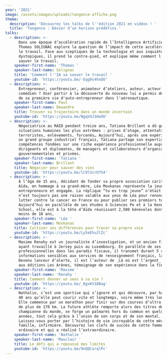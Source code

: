 ```yaml
---
year: '2021'
image: /assets/images/uploads/tangence-affiche.png
theme:
  description: 'Découvrez les talks de l''édition 2021 en vidéos ! '
  title: 'Tangence : Dévier d’un horizon prédéfini.'
talks:
  - description: >-
      Dans une époque d’accélération rapide de l’Intelligence Artificielle,
      Thomas SOLIGNAC explore la question de l’impact de cette accélération sur
      le travail. Face aux sceptiques de la technologie et aux inquiétudes
      dystopiques, il prend le contre-pied, et explique même comment l’IA va
      sauver le travail.
    speaker-first-name: 'Thomas '
    speaker-last-name: Solignac
    title: 'Comment l''IA va sauver le travail '
    youtube-id: 'https://youtu.be/-Eqg9s4hoQU'
  - description: >-
      Entrepreneur, conférencier, animateur d’ateliers, auteur, acteur ou
      comédien ? Oser partir à la découverte du nouveau lui a permis de dévier
      de sa première vie d'auto-entrepreneur dans l'aéronautique.
    speaker-first-name: Paul
    speaker-last-name: Dewandre
    title: Trouver sa trajectoire dans un monde incertain
    youtube-id: 'https://youtu.be/NgqV4J1HoOU'
  - description: >-
      Négociatrice au RAID pendant treize ans, Tatiana Brillant a dû gérer des
      situations humaines les plus extrêmes : prises d’otage, attentats
      terroristes, enlèvements, forcenés… Aujourd’hui, après une expérience dans
      un grand groupe industriel français, Tatiana partage son expertise et ses
      compétences fondées sur une riche expérience professionnelle auprès de
      dirigeants et diplomates, de managers et collaborateurs d’organisations
      gouvernementales et privées.
    speaker-first-name: 'Tatiana '
    speaker-last-name: Brillant
    title: Négocier pour sauver des vies
    youtube-id: 'https://youtu.be/lC9lVcrO7S4'
  - description: >-
      À l’âge de 15 ans, décidant de fonder sa propre association caritative,
      Aïda, en hommage à sa grand-mère, Léa Moukanas représente la jeunesse
      entrepreneure et engagée. La réplique “tu es trop jeune” n’était pas et
      n’est toujours pas une raison valable aux yeux de Léa pour renoncer à
      lutter contre le cancer en France ou pour publier ses premiers textes.
      Aujourd’hui en parallèle de ses études à Sciences Po et à la Kennedy
      School, elle est à la tête d’Aïda réunissant 2,500 bénévoles dont 80% ont
      moins de 18 ans,
    speaker-first-name: 'Léa '
    speaker-last-name: Moukanas
    title: Cultiver ses différences pour tracer sa propre voie
    youtube-id: 'https://youtu.be/Ly5eEhuJlZc'
  - description: >-
      Maxime Renahy est un journaliste d’investigation, et un ancien financier,
      ayant travaillé à Jersey puis au Luxembourg. En parallèle de ses activités
      professionnelles dans les paradis fiscaux, il transmet durant 5 ans des
      informations sensibles aux services de renseignement français, la DGSE.
      Devenu lanceur d’alerte, il est l’auteur de _Là où est l’argent_ publié
      aux éditions Les Arènes, témoignage de son expérience dans la finance.
    speaker-first-name: 'Maxime '
    speaker-last-name: 'Renahy '
    title: Comment donner un sens à sa vie ?
    youtube-id: 'https://youtu.be/_8gxKV18Bag'
  - description: >-
      Nathalie, c’est une sportive qui s’ignore et qui découvre, par hasard, à
      40 ans qu’elle peut courir vite et longtemps, voire même très longtemps…
      Elle commence par un marathon pour finir sur des courses d’ultra endurance
      de plus de 170 km. La future athlète remporte alors des titres de
      championne du monde, se forge un palmarès hors du commun en quelques
      années, tout cela grâce à l’union de son corps et de son mental.
      Laissez-vous porter par l’histoire de vie incroyable de cette mère de
      famille, infirmière. Découvrez les clefs de succès de cette femme
      ordinaire et qui a réalisé l’extraordinaire.
    speaker-first-name: 'Nathalie '
    speaker-last-name: 'Mauclair '
    title: Le défi qui a repoussé mes limites
    youtube-id: 'https://youtu.be/9nQQCorqlPc'
---
```


